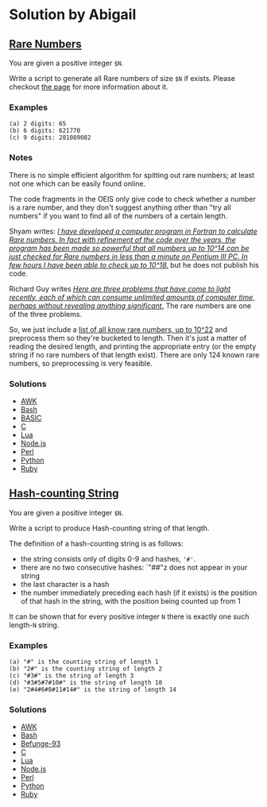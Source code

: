 # Solution by Abigail
## [Rare Numbers](https://perlweeklychallenge.org/blog/perl-weekly-challenge-102/#TASK1)


You are given a positive integer `$N`.

Write a script to generate all Rare numbers of size `$N` if exists.
Please checkout [the page](http://www.shyamsundergupta.com/rare.htm)
for more information about it.

### Examples
~~~~
(a) 2 digits: 65
(b) 6 digits: 621770
(c) 9 digits: 281089082
~~~~

### Notes

There is no simple efficient algorithm for spitting out rare numbers;
at least not one which can be easily found online.

The code fragments in the OEIS only give code to check whether a 
number is a rare number, and they don't suggest anything other
than "try all numbers" if you want to find all of the numbers of a
certain length. 

Shyam writes: [*I have developed a computer program in Fortran to
calculate Rare numbers. In fact with refinement of the code over
the years, the program has been made so powerful that all numbers
up to 10^14 can be just checked for Rare numbers in less than a
minute on Pentium III PC. In few hours I have been able to check
up to 10^18.*](https://www.primepuzzles.net/conjectures/conj_023.htm)
but he does not publish his code.

Richard Guy writes [*Here are three problems that have come to light
recently, each of which can consume unlimited amounts of computer time,
perhaps without revealing anything
significant*.](https://www.jstor.org/stable/2325149?seq=1)
The rare numbers are one of the three problems.

So, we just include a [list of all know rare numbers,
up to 10^22](https://oeis.org/A035519/b035519.txt) 
and preprocess them so they're bucketed to length. Then it's just
a matter of reading the desired length, and printing the appropriate
entry (or the empty string if no rare numbers of that length exist).
There are only 124 known rare numbers, so preprocessing is very
feasible.


### Solutions
* [AWK](awk/ch-1.awk)
* [Bash](bash/ch-1.sh)
* [BASIC](basic/ch-1.bas)
* [C](c/ch-1.c)
* [Lua](lua/ch-1.lua)
* [Node.js](node/ch-1.js)
* [Perl](perl/ch-1.pl)
* [Python](python/ch-1.py)
* [Ruby](ruby/ch-1.rb)


## [Hash-counting String](https://perlweeklychallenge.org/blog/perl-weekly-challenge-102/#TASK2)

You are given a positive integer `$N`.

Write a script to produce Hash-counting string of that length.

The definition of a hash-counting string is as follows:
- the string consists only of digits 0-9 and hashes, `'#'`.
- there are no two consecutive hashes: `"##"z does not appear in your string
- the last character is a hash
- the number immediately preceding each hash (if it exists) is the position
  of that hash in the string, with the position being counted up from 1

It can be shown that for every positive integer `N` there is exactly one
such length-`N` string.

### Examples
~~~~
(a) "#" is the counting string of length 1
(b) "2#" is the counting string of length 2
(c) "#3#" is the string of length 3
(d) "#3#5#7#10#" is the string of length 10
(e) "2#4#6#8#11#14#" is the string of length 14
~~~~

### Solutions
* [AWK](awk/ch-2.awk)
* [Bash](bash/ch-2.sh)
* [Befunge-93](befunge-93/ch-2.bf93)
* [C](c/ch-2.c)
* [Lua](lua/ch-2.lua)
* [Node.js](node/ch-2.js)
* [Perl](perl/ch-2.pl)
* [Python](python/ch-2.py)
* [Ruby](ruby/ch-2.rb)
